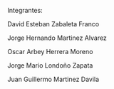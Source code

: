 Integrantes:

David Esteban Zabaleta Franco

Jorge Hernando Martinez Alvarez

Oscar Arbey Herrera Moreno

Jorge Mario Londoño Zapata

Juan Guillermo Martinez Davila
